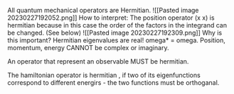 All quantum mechanical operators are Hermitian.
![[Pasted image 20230227192052.png]]
How to interpret:
The position operator (x x) is hermitian because in this case the order of the factors in the integrand can be changed. (See below)
![[Pasted image 20230227192309.png]]
Why is this important? Hermitian eigenvalues are real!
omega* = omega. Position, momentum, energy CANNOT be complex or imaginary. 

An operator that represent an observable MUST be hermitian.

The hamiltonian operator is hermitian , if two of its eigenfunctions correspond to different energirs - the two functions must be orthoganal.


